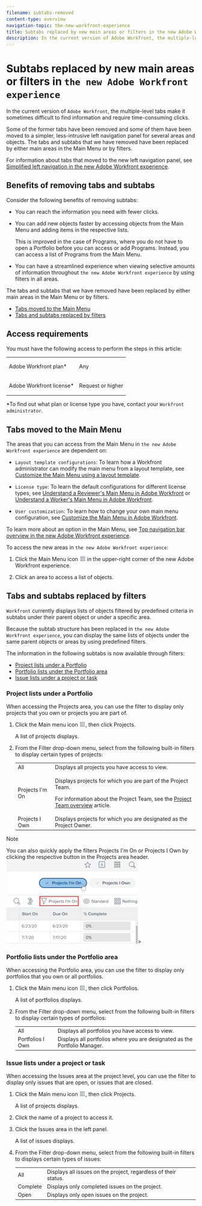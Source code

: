 ```yaml
---
filename: subtabs-removed
content-type: overview
navigation-topic: the-new-workfront-experience
title: Subtabs replaced by new main areas or filters in the new Adobe Workfront experience
description: In the current version of Adobe Workfront, the multiple-level tabs make it sometimes difficult to find information and require time-consuming clicks.
---
```


# Subtabs replaced by new main areas or filters in `the new Adobe Workfront experience`

In the current version of `Adobe Workfront`, the multiple-level tabs make it sometimes difficult to find information and require time-consuming clicks.

Some of the former tabs have been removed and some of them have been moved to a simpler, less-intrusive left navigation panel for several areas and objects. The tabs and subtabs that we have removed have been replaced by either main areas in the Main Menu or by filters.

For information about tabs that moved to the new left navigation panel, see [Simplified left navigation in the new Adobe Workfront experience](../../workfront-basics/the-new-workfront-experience/simplified-left-navigation.md).

## Benefits of removing tabs and subtabs

Consider the following benefits of removing subtabs:

* You can reach the information you need with fewer clicks.
* You can add new objects faster by accessing objects from the Main Menu and adding items in the respective lists.

  This is improved in the case of Programs, where you do not have to open a Portfolio before you can access or add Programs. Instead, you can access a list of Programs from the Main Menu.

* You can have a streamlined experience when viewing selective amounts of information throughout `the new Adobe Workfront experience` by using filters in all areas.

The tabs and subtabs that we have removed have been replaced by either main areas in the Main Menu or by filters.

* [Tabs moved to the Main Menu](#tabs) 
* [Tabs and subtabs replaced by filters](#tabs2)

## Access requirements

You must have the following access to perform the steps in this article:

<table cellspacing="0"> 
 <col> 
 </col> 
 <col> 
 </col> 
 <tbody> 
  <tr> 
   <td role="rowheader"><span>Adobe Workfront</span> plan*</td> 
   <td> <p>Any</p> </td> 
  </tr> 
  <tr> 
   <td role="rowheader"><span>Adobe Workfront</span> license*</td> 
   <td> <p><span>Request</span> or higher</p> </td> 
  </tr> 
 </tbody> 
</table>

&#42;To find out what plan or license type you have, contact your `Workfront administrator`.

## Tabs moved to the Main Menu

The areas that you can access from the Main Menu in `the new Adobe Workfront experience` are dependent on:

* `Layout template configurations`: To learn how a Workfront administrator can modify the main menu from a layout template, see [Customize the Main Menu using a layout template](../../administration-and-setup/customize-workfront/use-layout-templates/customize-main-menu.md).

* `License type`: To learn the default configurations for different license types, see [Understand a Reviewer's Main Menu in Adobe Workfront](../../workfront-basics/navigate-workfront/workfront-navigation/reviewer-global-navigation-bar.md) or [Understand a Worker's Main Menu in Adobe Workfront](../../workfront-basics/navigate-workfront/workfront-navigation/worker-global-navigation-bar.md).

* `User customization`: To learn how to change your own main menu configuration, see [Customize the Main Menu in Adobe Workfront](../../workfront-basics/navigate-workfront/workfront-navigation/customize-global-navigation-bar.md).

To learn more about an option in the Main Menu, see [Top navigation bar overview in the new Adobe Workfront experience](../../workfront-basics/the-new-workfront-experience/global-navigation-overview.md).

To access the new areas in `the new Adobe Workfront experience`:

<ol> 
 <li value="1">Click the <span class="bold">Main Menu</span> icon <img src="assets/main-menu-icon-16x12.png" style="width: 16;height: 12;"> in the upper-right corner of <span>the new Adobe Workfront experience</span>.</li> 
 <li value="2"> <p>Click an area to access a list of objects.</p> </li> 
</ol>

## Tabs and subtabs replaced by filters

`Workfront` currently displays lists of objects filtered by predefined criteria in subtabs under their parent object or under a specific area.

Because the subtab structure has been replaced in `the new Adobe Workfront experience`, you can display the same lists of objects under the same parent objects or areas by using predefined filters.

The information in the following subtabs is now available through filters:

* [Project lists under a Portfolio](#project) 
* [Portfolio lists under the Portfolio area](#portfoli) 
* [Issue lists under a project or task](#issue)

### Project lists under a Portfolio

When accessing the Projects area, you can use the filter to display only projects that you own or projects you are part of.

<ol> 
 <li value="1"> <p>Click the <span class="bold">Main menu</span> icon <img src="assets/main-menu-icon-16x12.png" style="width: 16;height: 12;">, then click <span class="bold">Projects</span>.</p> <p>A list of projects displays.</p> </li> 
 <li value="2"> <p>From the <span class="bold">Filter</span> drop-down menu, select from the following built-in filters to display certain types of projects:</p> 
  <table cellspacing="0"> 
   <col> 
   <col> 
   <tbody> 
    <tr> 
     <td role="rowheader">All</td> 
     <td>Displays all projects you have access to view.</td> 
    </tr> 
    <tr> 
     <td role="rowheader">Projects I'm On</td> 
     <td> <p>Displays projects for which you are part of the Project Team.</p> <p>For information about the Project Team, see the <a href="../../manage-work/projects/planning-a-project/project-team-overview.md" class="MCXref xref">Project Team overview</a> article.</p> </td> 
    </tr> 
    <tr> 
     <td role="rowheader">Projects I Own</td> 
     <td>Displays projects for which you are designated as the Project Owner.</td> 
    </tr> 
   </tbody> 
  </table> </li> 
</ol>

>[!NOTE]
>
>You can also quickly apply the filters Projects I'm On or Projects I Own by clicking the respective button in the Projects area header.  
>![](assets/nwe-project-list-buttons-350x221.png)>

### Portfolio lists under the Portfolio area

When accessing the Portfolio area, you can use the filter to display only portfolios that you own or all portfolios.

<ol> 
 <li value="1"> <p>Click the <span class="bold">Main menu</span> icon <img src="assets/main-menu-icon-16x12.png" style="width: 16;height: 12;">, then click <span class="bold">Portfolios</span>.</p> <p>A list of portfolios displays.</p> </li> 
 <li value="2"> <p>From the <span class="bold">Filter</span> drop-down menu, select from the following built-in filters to display certain types of portfolios:</p> 
  <table cellspacing="0"> 
   <col> 
   <col> 
   <tbody> 
    <tr> 
     <td role="rowheader">All</td> 
     <td>Displays all portfolios you have access to view.</td> 
    </tr> 
    <tr> 
     <td role="rowheader">Portfolios I Own</td> 
     <td>Displays all portfolios where you are designated as the Portfolio Manager. </td> 
    </tr> 
   </tbody> 
  </table> </li> 
</ol>

### Issue lists under a project or task

When accessing the Issues area at the project level, you can use the filter to display only issues that are open, or issues that are closed.

<ol> 
 <li value="1"> <p>Click the <span class="bold">Main menu</span> icon <img src="assets/main-menu-icon-16x12.png" style="width: 16;height: 12;">, then click <span class="bold">Projects</span>.</p> <p>A list of projects displays.</p> </li> 
 <li value="2">Click the name of a project to access it.</li> 
 <li value="3"> <p>Click the <span class="bold">Issues</span> area in the left panel.</p> <p>A list of issues displays.</p> </li> 
 <li value="4"> <p>From the <span class="bold">Filter</span> drop-down menu, select from the following built-in filters to displays certain types of issues:</p> 
  <table cellspacing="0"> 
   <col> 
   <col> 
   <tbody> 
    <tr> 
     <td role="rowheader">All</td> 
     <td>Displays all issues on the project, regardless of their status.</td> 
    </tr> 
    <tr> 
     <td role="rowheader">Complete</td> 
     <td>Displays only completed issues on the project.</td> 
    </tr> 
    <tr> 
     <td role="rowheader">Open</td> 
     <td>Displays only open issues on the project.</td> 
    </tr> 
   </tbody> 
  </table> </li> 
</ol>

